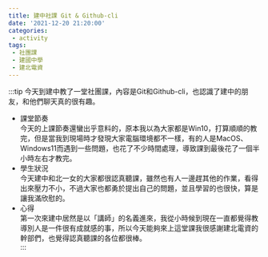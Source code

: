 ```yaml
---
title: 建中社課 Git & Github-cli
date: '2021-12-20 21:20:00'
categories:
 - activity
tags:
 - 社團課
 - 建國中學
 - 建北電資
---
```


:::tip
今天到建中教了一堂社團課，內容是Git和Github-cli，也認識了建中的朋友，和他們聊天真的很有趣。  
-  課堂節奏  
今天的上課節奏還蠻出乎意料的，原本我以為大家都是Win10，打算順順的教完，但是當我到現場時才發現大家電腦環境都不一樣，有的人是MacOS、Windows11而遇到一些問題，也花了不少時間處理，導致課到最後花了一個半小時左右才教完。  
- 學生狀況  
今天建中和北一女的大家都很認真聽課，雖然也有人一邊趕其他的作業，看得出來壓力不小，不過大家也都勇於提出自己的問題，並且學習的也很快，算是讓我滿欣慰的。  
- 心得  
第一次來建中居然是以「講師」的名義進來，我從小時候到現在一直都覺得教導別人是一件很有成就感的事，所以今天能夠來上這堂課我很感謝建北電資的幹部們，也覺得認真聽課的各位都很棒。  
:::